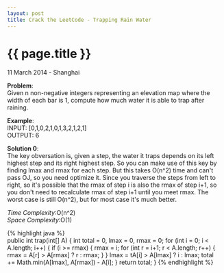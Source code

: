 ```yaml
---
layout: post
title: Crack the LeetCode - Trapping Rain Water
---
```


{{ page.title }}
================

<p class="meta">11 March 2014 - Shanghai </p>

**Problem**:   
Given n non-negative integers representing an elevation map where the width of each bar is 1, compute how much water it is able to trap after raining.

**Example**:   
INPUT: [0,1,0,2,1,0,1,3,2,1,2,1]  
OUTPUT: 6

**Solution 0**:  
The key obversation is, given a step, the water it traps depends on its left highest step and its right highest step. So you can make use of this key by finding lmax and rmax for each step. But this takes O(n^2) time and can't pass OJ, so you need optimize it. Since you traverse the steps from left to right, so it's possible that the rmax of step i is also the rmax of step i+1, so you don't need to recalculate rmax of step i+1 until you meet rmax. The worst case is still O(n^2), but for most case it's much better.

*Time Complexity*:O(n^2)  
*Space Complexity*:O(1)  

{% highlight java %}  
public int trap(int[] A) {
    int total = 0, lmax = 0, rmax = 0;
    for (int i = 0; i < A.length; i++) {
        if (i >= rmax) {
            rmax = i;
            for (int r = i+1; r < A.length; r++) {
                rmax = A[r] > A[rmax] ? r : rmax;
            }
        }
        lmax = tA[i] > A[lmax] ? i : lmax;
        total += Math.min(A[lmax], A[rmax]) - A[i];
    }
    return total;
}
{% endhighlight %}

